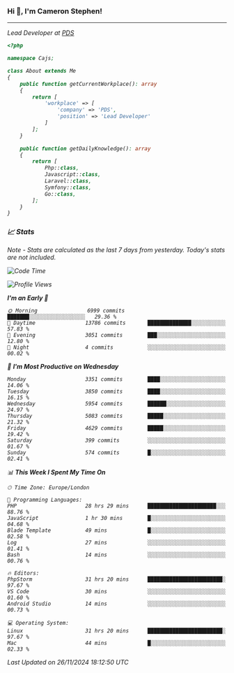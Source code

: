 ### Hi 👋, I'm Cameron Stephen!
<hr>
<p><em>Lead Developer at <a href="https://prindatasolutions.co.uk">PDS</a></p>


```php
<?php

namespace Cajs;

class About extends Me
{
    public function getCurrentWorkplace(): array
    {
        return [
            'workplace' => [
                'company' => 'PDS',
                'position' => 'Lead Developer'
            ]
        ];
    }

    public function getDailyKnowledge(): array
    {
        return [
            Php::class,
            Javascript::class,
            Laravel::class,
            Symfony::class,
            Go::class,
        ];
    }
}
```

### 📈 Stats
<p><em>Note - Stats are calculated as the last 7 days from yesterday. Today's stats are not included.</em></p>


<!--START_SECTION:waka-->
![Code Time](http://img.shields.io/badge/Code%20Time-4%2C092%20hrs%2010%20mins-blue)

![Profile Views](http://img.shields.io/badge/Profile%20Views-0-blue)

**I'm an Early 🐤** 

```text
🌞 Morning                6999 commits        ███████░░░░░░░░░░░░░░░░░░   29.36 % 
🌆 Daytime                13786 commits       ██████████████░░░░░░░░░░░   57.83 % 
🌃 Evening                3051 commits        ███░░░░░░░░░░░░░░░░░░░░░░   12.80 % 
🌙 Night                  4 commits           ░░░░░░░░░░░░░░░░░░░░░░░░░   00.02 % 
```
📅 **I'm Most Productive on Wednesday** 

```text
Monday                   3351 commits        ████░░░░░░░░░░░░░░░░░░░░░   14.06 % 
Tuesday                  3850 commits        ████░░░░░░░░░░░░░░░░░░░░░   16.15 % 
Wednesday                5954 commits        ██████░░░░░░░░░░░░░░░░░░░   24.97 % 
Thursday                 5083 commits        █████░░░░░░░░░░░░░░░░░░░░   21.32 % 
Friday                   4629 commits        █████░░░░░░░░░░░░░░░░░░░░   19.42 % 
Saturday                 399 commits         ░░░░░░░░░░░░░░░░░░░░░░░░░   01.67 % 
Sunday                   574 commits         █░░░░░░░░░░░░░░░░░░░░░░░░   02.41 % 
```


📊 **This Week I Spent My Time On** 

```text
🕑︎ Time Zone: Europe/London

💬 Programming Languages: 
PHP                      28 hrs 29 mins      ██████████████████████░░░   88.76 % 
JavaScript               1 hr 30 mins        █░░░░░░░░░░░░░░░░░░░░░░░░   04.68 % 
Blade Template           49 mins             █░░░░░░░░░░░░░░░░░░░░░░░░   02.58 % 
Log                      27 mins             ░░░░░░░░░░░░░░░░░░░░░░░░░   01.41 % 
Bash                     14 mins             ░░░░░░░░░░░░░░░░░░░░░░░░░   00.76 % 

🔥 Editors: 
PhpStorm                 31 hrs 20 mins      ████████████████████████░   97.67 % 
VS Code                  30 mins             ░░░░░░░░░░░░░░░░░░░░░░░░░   01.60 % 
Android Studio           14 mins             ░░░░░░░░░░░░░░░░░░░░░░░░░   00.73 % 

💻 Operating System: 
Linux                    31 hrs 20 mins      ████████████████████████░   97.67 % 
Mac                      44 mins             █░░░░░░░░░░░░░░░░░░░░░░░░   02.33 % 
```


 Last Updated on 26/11/2024 18:12:50 UTC
<!--END_SECTION:waka-->

